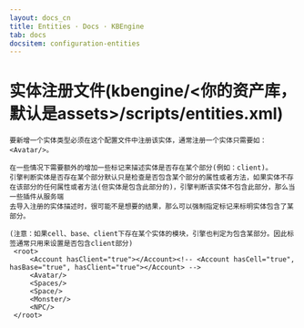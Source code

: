 ```yaml
---
layout: docs_cn
title: Entities · Docs · KBEngine
tab: docs
docsitem: configuration-entities
---
```


实体注册文件(kbengine/<你的资产库，默认是assets>/scripts/entities.xml)
===================

	要新增一个实体类型必须在这个配置文件中注册该实体，通常注册一个实体只需要如：<Avatar/>。

	在一些情况下需要额外的增加一些标记来描述实体是否存在某个部分(例如：client)。
	引擎判断实体是否存在某个部分默认只是检查是否包含某个部分的属性或者方法，如果实体不存在该部分的任何属性或者方法(但实体是包含此部分的)，引擎判断该实体不包含此部分，那么当一些插件从服务端
	去导入注册的实体描述时，很可能不是想要的结果，那么可以强制指定标记来标明实体包含了某部分。

	(注意：如果cell、base、client下存在某个实体的模块，引擎也判定为包含某部分。因此标签通常只用来设置是否包含client部分)
	 <root>
	     <Account hasClient="true"></Account><!-- <Account hasCell="true", hasBase="true", hasClient="true"></Account> -->
	     <Avatar/>
	     <Spaces/>
	     <Space/>
	     <Monster/>
	     <NPC/>
	 </root>

